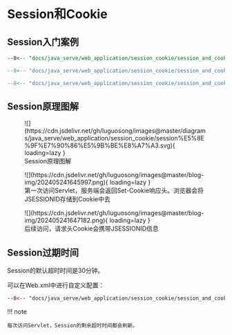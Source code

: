 # Session和Cookie

## Session入门案例

``` jsp
--8<-- "docs/java_serve/web_application/session_cookie/session_and_cookie/src/main/webapp/hello_session.jsp"
```

``` java
--8<-- "docs/java_serve/web_application/session_cookie/session_and_cookie/src/main/java/com/luguosong/AddSession.java"
```

``` java
--8<-- "docs/java_serve/web_application/session_cookie/session_and_cookie/src/main/java/com/luguosong/DeleteSession.java"
```

## Session原理图解

<figure markdown="span">
  ![](https://cdn.jsdelivr.net/gh/luguosong/images@master/diagrams/java_serve/web_application/session_cookie/session%E5%8E%9F%E7%90%86%E5%9B%BE%E8%A7%A3.svg){ loading=lazy }
  <figcaption>Session原理图解</figcaption>
</figure>

<figure markdown="span">
  ![](https://cdn.jsdelivr.net/gh/luguosong/images@master/blog-img/202405241645997.png){ loading=lazy }
  <figcaption>第一次访问Servlet，服务端会返回Set-Cookie响应头。浏览器会将JSESSIONID存储到Cookie中去</figcaption>
</figure>

<figure markdown="span">
  ![](https://cdn.jsdelivr.net/gh/luguosong/images@master/blog-img/202405241647182.png){ loading=lazy }
  <figcaption>后续访问，请求头Cookie会携带JSESSIONID信息</figcaption>
</figure>

## Session过期时间

Session的默认超时时间是30分钟。

可以在Web.xml中进行自定义配置：

``` xml title="web.xml"
--8<-- "docs/java_serve/web_application/session_cookie/session_and_cookie/src/main/webapp/WEB-INF/web.xml"
```

!!! note

    每次访问Servlet，Session的剩余超时时间都会刷新。
